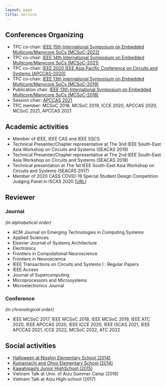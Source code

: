 ```yaml
---
layout: page
title: Service
---
```


## Conferences Organizing
- TPC co-chair: [IEEE 15th International Symposium on Embedded Multicore/Manycore SoCs (MCSoC-2022)](http://mcsoc-forum.org/)
- TPC co-chair: [IEEE 14th International Symposium on Embedded Multicore/Manycore SoCs (MCSoC-2021)](http://mcsoc-forum.org/m2021)
- TPC co-chair: [IEEE 2020 IEEE Asia Pacific Conference on Circuits and Systems (APCCAS-2020)](http://apccas2020.org/ )
- TPC co-chair: [IEEE 13th International Symposium on Embedded Multicore/Manycore SoCs (MCSoC-2019)](http://mcsoc-forum.org/m2019)
- Publication chair: [IEEE 13th International Symposium on Embedded Multicore/Manycore SoCs (MCSoC-2018)](http://mcsoc-forum.org/2018)
- Session chair: [APCCAS 2021](https://attend.ieee.org/apccas-2021/)
- TPC member: MCSoC 2018, MCSoC 2019, ICCE 2020, APCCAS 2020, MCSoC 2021, APCCAS 2021

## Academic activities
- Member of IEEE, IEEE CAS and IEEE SSCS
- Technical Presenter/Chapter representative at The 3nd IEEE South-East Asia Workshop on Circuits and Systems (SEACAS 2019)
- Technical Presenter/Chapter representative at The 2nd IEEE South-East Asia Workshop on Circuits and Systems (SEACAS 2018)
- Technical presentation at The 1st IEEE South-East Asia Workshop on Circuits and Systems (SEACAS 2017)
- Member of 2020 CASS COVID-19 Special Student Design Competition Judging Panel in ISCAS 2020 \[[URL](https://ieee-cas.org/2020-cass-covid-19-special-student-design-competition)\]


## Reviewer

### Journal
*(in alphabetical order)*
- ACM Journal on Emerging Technologies in Computing Systems
- Applied Sciences
- Elsevier Journal of Systems Architecture
- Electronics
- Frontiers in Computational Neuroscience
- Frontiers in Neuroscience
- IEEE Transactions on Circuits and Systems I : Regular Papers
- IEEE Access
- Journal of Supercomputing
- Microprocessors and Microsystems
- Microelectronics Journal

### Conference 
*(in chronological order)*

- IEEE MCSoC 2017, IEEE MCSoC 2018, IEEE MCSoC 2019, IEEE ATC 2020, IEEE APCCAS 2020, IEEE ICCE 2020, IEEE ISCAS 2021, IEEE APCCAS 2021, ICCE 2022, MCSoC 2022, ATC 2022



## Social activities

- [Halloween at Nisshin Elementary School (2014)](https://www.u-aizu.ac.jp/osip/en/information/kokusai94-j.html)
- [Kumamachi and Ohno Elementary School (2014)](https://www.u-aizu.ac.jp/osip/en/information/kokusai95-j.html)
- [Kawahigashi Junior HighSchool (2015)](https://www.gaccom.jp/en/schools-40528.html)
- Vietnam Talk at Univ. of Aizu Summer Camp (2016)
- Vietnam Talk at Aizu High-school (2017)